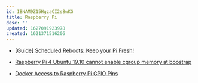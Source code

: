 ```yaml
---
id: IBNAM9Z15HgzaCI2s8wKG
title: Raspberry Pi
desc: ''
updated: 1627091923978
created: 1621371516206
---
```


- [[Guide] Scheduled Reboots: Keep your Pi Fresh!](https://www.raspberrypi.org/forums/viewtopic.php?t=126106)

- [Raspberry Pi 4 Ubuntu 19.10 cannot enable cgroup memory at boostrap](https://askubuntu.com/q/1189480)

- [Docker Access to Raspberry Pi GPIO Pins](https://stackoverflow.com/q/30059784)
